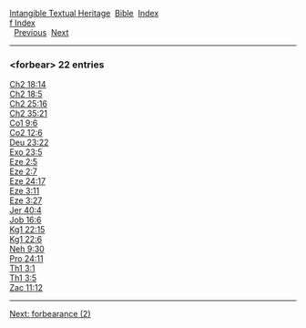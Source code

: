 [Intangible Textual Heritage](../../index)  [Bible](../index) 
[Index](index)   
[f Index](_f_)  
  [Previous](c04384)  [Next](c04386) 

------------------------------------------------------------------------

### &lt;forbear&gt; 22 entries

[Ch2 18:14](../kjv/ch2018.htm#014)  
[Ch2 18:5](../kjv/ch2018.htm#005)  
[Ch2 25:16](../kjv/ch2025.htm#016)  
[Ch2 35:21](../kjv/ch2035.htm#021)  
[Co1 9:6](../kjv/co1009.htm#006)  
[Co2 12:6](../kjv/co2012.htm#006)  
[Deu 23:22](../kjv/deu023.htm#022)  
[Exo 23:5](../kjv/exo023.htm#005)  
[Eze 2:5](../kjv/eze002.htm#005)  
[Eze 2:7](../kjv/eze002.htm#007)  
[Eze 24:17](../kjv/eze024.htm#017)  
[Eze 3:11](../kjv/eze003.htm#011)  
[Eze 3:27](../kjv/eze003.htm#027)  
[Jer 40:4](../kjv/jer040.htm#004)  
[Job 16:6](../kjv/job016.htm#006)  
[Kg1 22:15](../kjv/kg1022.htm#015)  
[Kg1 22:6](../kjv/kg1022.htm#006)  
[Neh 9:30](../kjv/neh009.htm#030)  
[Pro 24:11](../kjv/pro024.htm#011)  
[Th1 3:1](../kjv/th1003.htm#001)  
[Th1 3:5](../kjv/th1003.htm#005)  
[Zac 11:12](../kjv/zac011.htm#012)  

------------------------------------------------------------------------

[Next: forbearance (2)](c04386)
